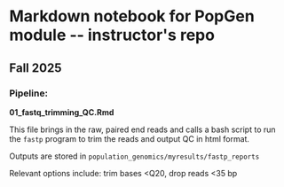 # Markdown notebook for PopGen module -- instructor's repo

## Fall 2025

### Pipeline:

**01_fastq_trimming_QC.Rmd**

This file brings in the raw, paired end reads and calls a bash script to run the `fastp` program to trim the reads and output QC in html format.

Outputs are stored in `population_genomics/myresults/fastp_reports`

Relevant options include: trim bases \<Q20, drop reads \<35 bp
